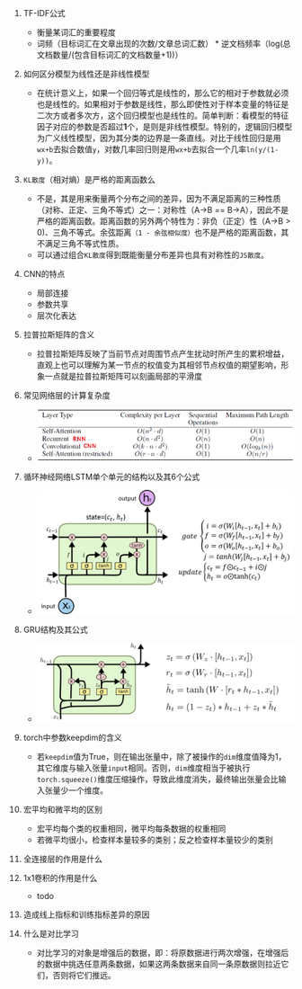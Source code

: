 1. TF-IDF公式
    - 衡量某词汇的重要程度
    - 词频（目标词汇在文章出现的次数/文章总词汇数） * 逆文档频率（log(总文档数量/(包含目标词汇的文档数量+1))）

1. 如何区分模型为线性还是非线性模型
    - 在统计意义上，如果一个回归等式是线性的，那么它的相对于参数就必须也是线性的。如果相对于参数是线性，那么即使性对于样本变量的特征是二次方或者多次方，这个回归模型也是线性的。简单判断：看模型的特征因子对应的参数是否超过**1**个，是则是非线性模型。特别的，逻辑回归模型为广义线性模型，因为其分类的边界是一条直线。对比于线性回归是用`wx+b`去拟合数值`y`，对数几率回归则是用`wx+b`去拟合一个几率`ln(y/(1-y))`。
    
2. `KL散度`（相对熵）是严格的距离函数么
    - 不是，其是用来衡量两个分布之间的差异，因为不满足距离的三种性质（对称、正定、三角不等式）之一：对称性（A->B == B->A），因此不是严格的距离函数。距离函数的另外两个特性为：非负（正定）性（A->B > 0)、三角不等式。余弦距离`（1 - 余弦相似度）`也不是严格的距离函数，其不满足三角不等式性质。
    - 可以通过组合`KL散度`得到既能衡量分布差异也具有对称性的`JS散度`。
    
1. CNN的特点
    - 局部连接
    - 参数共享
    - 层次化表达
    
1. 拉普拉斯矩阵的含义
    - 拉普拉斯矩阵反映了当前节点对周围节点产生扰动时所产生的累积增益，直观上也可以理解为某一节点的权值变为其相邻节点权值的期望影响，形象一点就是拉普拉斯矩阵可以刻画局部的平滑度
    
1. 常见网络层的计算复杂度
    - ![complexity](pics/网络计算复杂度.png)
3. 循环神经网络LSTM单个单元的结构以及其6个公式
    - ![lstm](pics/LSTM.png)
    
4. GRU结构及其公式
    - ![gru](pics/GRU.png)
    
8. torch中参数keepdim的含义
    - 若`keepdim`值为True，则在输出张量中，除了被操作的`dim`维度值降为1，其它维度与输入张量`input`相同。否则，`dim`维度相当于被执行`torch.squeeze()`维度压缩操作，导致此维度消失，最终输出张量会比输入张量少一个维度。
    
1. 宏平均和微平均的区别
    - 宏平均每个类的权重相同，微平均每条数据的权重相同
    - 若微平均很小，检查样本量较多的类别；反之检查样本量较少的类别
	
1. 全连接层的作用是什么
    
1. 1x1卷积的作用是什么
    - todo
    
6. 造成线上指标和训练指标差异的原因
    
1. 什么是对比学习
    - 对比学习的对象是增强后的数据，即：将原数据进行两次增强，在增强后的数据中挑选任意两条数据，如果这两条数据来自同一条原数据则拉近它们，否则将它们推远。